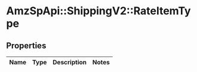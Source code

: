 # AmzSpApi::ShippingV2::RateItemType

## Properties
Name | Type | Description | Notes
------------ | ------------- | ------------- | -------------

